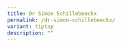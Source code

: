 ```yaml
---
title: Dr Simon Schillebeeckx
permalink: /dr-simon-schillebeeckx/
variant: tiptap
description: ""
---
```

<p></p>
